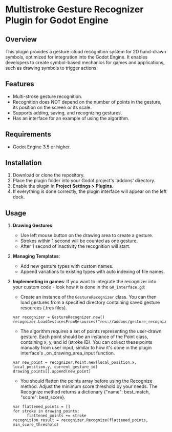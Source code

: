 # Multistroke Gesture Recognizer Plugin for Godot Engine

## Overview
This plugin provides a gesture-cloud recognition system for 2D hand-drawn symbols, optimized for integration into the Godot Engine. It enables developers to create symbol-based mechanics for games and applications, such as drawing symbols to trigger actions.

## Features
- Multi-stroke gesture recognition.
- Recognition does NOT depend on the number of points in the gesture, its position on the screen or its scale.
- Supports adding, saving, and recognizing gestures.
- Has an interface for an example of using the algorithm.

## Requirements
- Godot Engine 3.5 or higher.

## Installation
1. Download or clone the repository.
2. Place the plugin folder into your Godot project's 'addons' directory.
3. Enable the plugin in **Project Settings > Plugins**.
4. If everything is done correctly, the plugin interface will appear on the left dock.

## Usage
1. **Drawing Gestures**:
   - Use left mouse button on the drawing area to create a gesture.
   - Strokes within 1 second will be counted as one gesture.
   - After 1 second of inactivity the recognition will start.

2. **Managing Templates**:
   - Add new gesture types with custom names.
   - Append variations to existing types with auto indexing of file names.

3. **Implementing in games**:
   If you want to integrate the recognizer into your custom code - look how it is done in the `GR_interface.gd`:

   - Create an instance of the `GestureRecognizer` class. You can then load gestures from a specified directory containing saved gesture resources (.tres files).

   ```
   var recognizer = GestureRecognizer.new()
   recognizer.LoadGesturesFromResources("res://addons/gesture_recognizer/resources/gestures/")
   ```

   - The algorithm requires a set of points representing the user-drawn gesture. Each point should be an instance of the Point class, containing x, y, and id (stroke ID). You can collect these points manually from user input, similar to how it's done in the plugin interface's _on_drawing_area_input function.

   ```
   var new_point = recognizer.Point.new(local_position.x, local_position.y, current_gesture_id)
   drawing_points[].append(new_point)
   ```
   
   - You should flatten the points array before using the Recognize method. Adjust the minimum score threshold by your needs. The Recognize method returns a dictionary {"name": best_match, "score": best_score}.

   ```
   var flattened_points = []
   for stroke in drawing_points:
         flattened_points += stroke 
   recognition_result = recognizer.Recognize(flattened_points, min_score_threshold)
   ```
